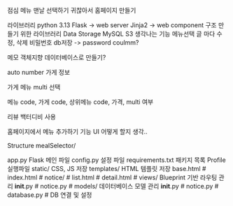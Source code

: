 점심 메뉴 맨날 선택하기 귀찮아서 홈페이지 만들기

라이브러리
python 3.13
Flask -> web server
Jinja2 -> web component 구조 만들기 위한 라이브러리
Data Storage
MySQL
S3
생각나는 기능
메뉴선택 글 마다 수정, 삭제 비밀번호 db저장 -> password coulmm?

메모
객체지향 데이터베이스로 만들기?

auto number 가게 정보

가게 메뉴 multi 선택

메뉴 code, 가게 code, 상위메뉴 code, 가격, multi 여부

리뷰 백터디비 사용

홈페이지에서 메뉴 추가하기 기능 UI 어떻게 할지 생각..

Structure
mealSelector/

app.py Flask 메인 파일
config.py 설정 파일
requirements.txt 패키지 목록
Profile 실행파일
static/ CSS, JS 저장
templates/ HTML 템플릿 저장
base.html #
index.html #
notice/ #
list.html #
detail.html #
views/ Blueprint 기반 라우팅 관리
__init__.py #
notice.py #
models/ 데이터베이스 모델 관리
__init__.py #
notice.py #
database.py # DB 연결 및 설정
